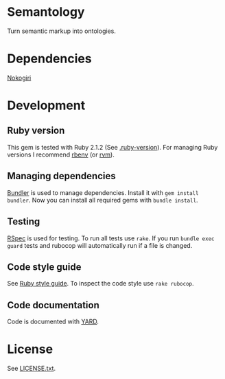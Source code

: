 # Semantology
Turn semantic markup into ontologies.

# Dependencies
[Nokogiri](http://nokogiri.org)

# Development
## Ruby version
This gem is tested with Ruby 2.1.2 (See [.ruby-version](https://github.com/juliangrosshauser/semantology/blob/master/.ruby-version)).
For managing Ruby versions I recommend [rbenv](https://github.com/sstephenson/rbenv) (or [rvm](https://rvm.io)).

## Managing dependencies
[Bundler](http://bundler.io) is used to manage dependencies. Install it with `gem install bundler`.
Now you can install all required gems with `bundle install`.

## Testing
[RSpec](http://rspec.info) is used for testing.
To run all tests use `rake`.
If you run `bundle exec guard` tests and rubocop will automatically run if a file is changed.

## Code style guide
See [Ruby style guide](https://github.com/bbatsov/ruby-style-guide).
To inspect the code style use `rake rubocop`.

## Code documentation
Code is documented with [YARD](http://yardoc.org).

# License
See [LICENSE.txt](https://github.com/juliangrosshauser/semantology/blob/master/LICENSE.txt).